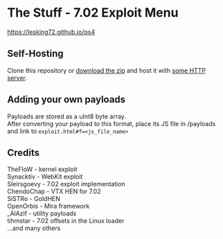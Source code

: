 # The Stuff - 7.02 Exploit Menu
https://lesking72.github.io/ps4

## Self-Hosting
Clone this repository or [download the zip](https://github.com/Lesking72/ps4/archive/refs/heads/master.zip) and host it with [some HTTP server](https://sourceforge.net/projects/miniweb/).

## Adding your own payloads
Payloads are stored as a uInt8 byte array.  
After converting your payload to this format, place its JS file in /payloads and
link to `exploit.html#f=<js_file_name>`

## Credits
TheFloW - kernel exploit  
Synacktiv - WebKit exploit  
Sleirsgoevy - 7.02 exploit implementation  
ChendoChap - VTX HEN for 7.02  
SiSTRo - GoldHEN  
OpenOrbis - Mira framework  
_AlAzif - utility payloads  
tihmstar - 7.02 offsets in the Linux loader  
...and many others  
